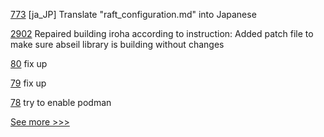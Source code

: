 
[773](https://github.com/hyperledger/fabric-docs-i18n/pull/773) [ja_JP] Translate "raft_configuration.md" into Japanese

[2902](https://github.com/hyperledger/iroha/pull/2902) Repaired building iroha according to instruction: Added patch file to make sure abseil library is building without changes

[80](https://github.com/hyperledger-labs/PerformanceSandBox/pull/80) fix up

[79](https://github.com/hyperledger-labs/PerformanceSandBox/pull/79) fix up

[78](https://github.com/hyperledger-labs/PerformanceSandBox/pull/78) try to enable podman


[See more >>>](https://start-here.hyperledger.org/pull-requests)
